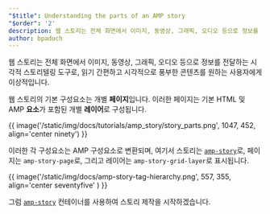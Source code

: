 ```yaml
---
"$title": Understanding the parts of an AMP story
"$order": '2'
description: 웹 스토리는 전체 화면에서 이미지, 동영상, 그래픽, 오디오 등으로 정보를 전달하는 시각적 스토리텔링 도구로...
author: bpaduch
---
```


웹 스토리는 전체 화면에서 이미지, 동영상, 그래픽, 오디오 등으로 정보를 전달하는 시각적 스토리텔링 도구로, 읽기 간편하고 시각적으로 풍부한 콘텐츠를 원하는 사용자에게 이상적입니다.

웹 스토리의 기본 구성요소는 개별 **페이지**입니다. 이러한 페이지는 기본 HTML 및 AMP **요소**가 포함된 개별 **레이어**로 구성됩니다.

{{ image('/static/img/docs/tutorials/amp_story/story_parts.png', 1047, 452, align='center ninety') }}

이러한 각 구성요소는 AMP 구성요소로 변환되며, 여기서 스토리는 [`amp-story`](../../../../documentation/components/reference/amp-story.md)로, 페이지는 `amp-story-page`로, 그리고 레이어는 `amp-story-grid-layer`로 표시됩니다.

{{ image('/static/img/docs/amp-story-tag-hierarchy.png', 557, 355, align='center seventyfive' ) }}

그럼 [`amp-story`](../../../../documentation/components/reference/amp-story.md) 컨테이너를 사용하여 스토리 제작을 시작하겠습니다.
